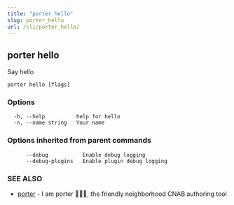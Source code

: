 ```yaml
---
title: "porter hello"
slug: porter_hello
url: /cli/porter_hello/
---
```

## porter hello

Say hello

```
porter hello [flags]
```

### Options

```
  -h, --help          help for hello
  -n, --name string   Your name
```

### Options inherited from parent commands

```
      --debug           Enable debug logging
      --debug-plugins   Enable plugin debug logging
```

### SEE ALSO

* [porter](/cli/porter/)	 - I am porter 👩🏽‍✈️, the friendly neighborhood CNAB authoring tool

